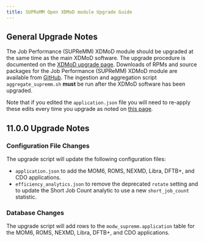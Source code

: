```yaml
---
title: SUPReMM Open XDMoD module Upgrade Guide
---
```


General Upgrade Notes
---------------------

The Job Performance (SUPReMM) XDMoD module should be upgraded at the same time as the main XDMoD
software. The upgrade procedure is documented on the [XDMoD upgrade
page](https://open.xdmod.org/upgrade.html). Downloads of RPMs and source
packages for the Job Performance (SUPReMM) XDMoD module are available from
[GitHub][github-latest-release]. The ingestion and aggregation
script `aggregate_supremm.sh` **must** be run after the XDMoD software has been
upgraded.

Note that if you edited the `application.json` file you will need to re-apply
these edits every time you upgrade as noted on [this page](customization.md).

11.0.0 Upgrade Notes
--------------------

### Configuration File Changes

The upgrade script will update the following configuration files:

- `application.json` to add the MOM6, ROMS, NEXMD, Libra, DFTB+, and CDO
  applications.
- `efficiency_analytics.json` to remove the deprecated `rotate` setting and to
  update the Short Job Count analytic to use a new `short_job_count` statistic.

### Database Changes

The upgrade script will add rows to the `modw_supremm.application` table for
the MOM6, ROMS, NEXMD, Libra, DFTB+, and CDO applications.

[github-latest-release]: https://github.com/ubccr/xdmod-supremm/releases/latest
